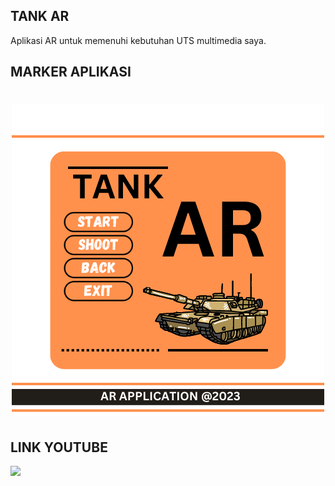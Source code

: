## TANK AR
Aplikasi AR untuk memenuhi kebutuhan UTS multimedia saya.

## MARKER APLIKASI
<h1 align="center">
<img src="https://github.com/syauqqii/TANK-AR-UTS/blob/main/Assets/UI/Marker/tank_marker.png">
</h1>

## LINK YOUTUBE
[<img src = "https://img.shields.io/badge/youtube-%23E4405F.svg?&style=for-the-badge&logo=youtube&logoColor=white">](https://youtu.be/KjwMAIyHoQI)
